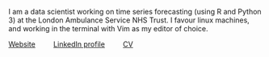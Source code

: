 I am a data scientist working on time series forecasting (using R and Python 3) at the London Ambulance Service NHS Trust. I favour linux machines, and working in the terminal with Vim as my editor of choice.

[Website](https://matt-a-bennett.github.io) &emsp;&emsp; [LinkedIn profile](https://www.linkedin.com/in/matt-bennett-152590107) &emsp;&emsp; [CV](https://matt-a-bennett.github.io/cv_2page.pdf)
